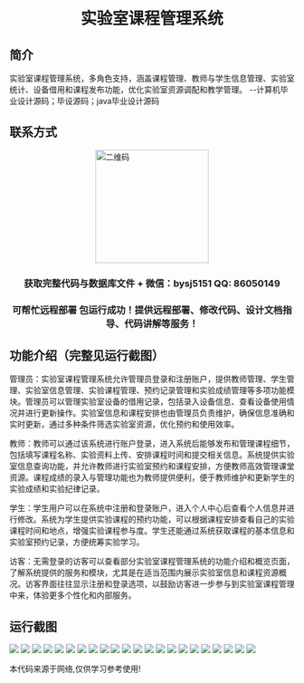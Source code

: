 <p><h1 align="center">实验室课程管理系统</h1></p>

## 简介
实验室课程管理系统，多角色支持，涵盖课程管理、教师与学生信息管理、实验室统计、设备借用和课程发布功能，优化实验室资源调配和教学管理。    --计算机毕业设计源码；毕设源码；java毕业设计源码


## 联系方式
<img src="https://bs-1329754181.cos.ap-shanghai.myqcloud.com/wx.jpg" alt="二维码" style="display: block; margin: 0 auto;" width="200px">
<p><h3 align="center">获取完整代码与数据库文件 + 微信：bysj5151 QQ: 86050149</h3></p>
<p><h3 align="center">可帮忙远程部署 包运行成功！提供远程部署、修改代码、设计文档指导、代码讲解等服务！</h3></p>

## 功能介绍（完整见运行截图）
管理员：实验室课程管理系统允许管理员登录和注册账户，提供教师管理、学生管理、实验室信息管理、实验课程管理、预约记录管理和实验成绩管理等多项功能模块。管理员可以管理实验室设备的借用记录，包括录入设备信息、查看设备使用情况并进行更新操作。实验室信息和课程安排也由管理员负责维护，确保信息准确和实时更新，通过多种条件筛选实验室资源，优化预约和使用效率。

教师：教师可以通过该系统进行账户登录，进入系统后能够发布和管理课程细节，包括填写课程名称、实验资料上传、安排课程时间和提交相关信息。系统提供实验室信息查询功能，并允许教师进行实验室预约和课程安排，方便教师高效管理课堂资源。课程成绩的录入与管理功能也为教师提供便利，便于教师维护和更新学生的实验成绩和实验纪律记录。

学生：学生用户可以在系统中注册和登录账户，进入个人中心后查看个人信息并进行修改。系统为学生提供实验课程的预约功能，可以根据课程安排查看自己的实验课程时间和地点，增强实验课程参与度。学生还能通过系统获取课程的基本信息和实验室预约记录，方便统筹实验学习。

访客：无需登录的访客可以查看部分实验室课程管理系统的功能介绍和概览页面，了解系统提供的服务和模块，尤其是在适当范围内展示实验室信息和课程资源概况。访客界面往往显示注册和登录选项，以鼓励访客进一步参与到实验室课程管理中来，体验更多个性化和内部服务。


## 运行截图
![](https://bs-1329754181.cos.ap-shanghai.myqcloud.com/ssm/LabCourseManagementSystem/img/001.jpg)
![](https://bs-1329754181.cos.ap-shanghai.myqcloud.com/ssm/LabCourseManagementSystem/img/002.jpg)
![](https://bs-1329754181.cos.ap-shanghai.myqcloud.com/ssm/LabCourseManagementSystem/img/003.jpg)
![](https://bs-1329754181.cos.ap-shanghai.myqcloud.com/ssm/LabCourseManagementSystem/img/004.jpg)
![](https://bs-1329754181.cos.ap-shanghai.myqcloud.com/ssm/LabCourseManagementSystem/img/005.jpg)
![](https://bs-1329754181.cos.ap-shanghai.myqcloud.com/ssm/LabCourseManagementSystem/img/006.jpg)
![](https://bs-1329754181.cos.ap-shanghai.myqcloud.com/ssm/LabCourseManagementSystem/img/007.jpg)
![](https://bs-1329754181.cos.ap-shanghai.myqcloud.com/ssm/LabCourseManagementSystem/img/008.jpg)
![](https://bs-1329754181.cos.ap-shanghai.myqcloud.com/ssm/LabCourseManagementSystem/img/009.jpg)
![](https://bs-1329754181.cos.ap-shanghai.myqcloud.com/ssm/LabCourseManagementSystem/img/010.jpg)
![](https://bs-1329754181.cos.ap-shanghai.myqcloud.com/ssm/LabCourseManagementSystem/img/011.jpg)
![](https://bs-1329754181.cos.ap-shanghai.myqcloud.com/ssm/LabCourseManagementSystem/img/012.jpg)
![](https://bs-1329754181.cos.ap-shanghai.myqcloud.com/ssm/LabCourseManagementSystem/img/013.jpg)
![](https://bs-1329754181.cos.ap-shanghai.myqcloud.com/ssm/LabCourseManagementSystem/img/014.jpg)
![](https://bs-1329754181.cos.ap-shanghai.myqcloud.com/ssm/LabCourseManagementSystem/img/015.jpg)
![](https://bs-1329754181.cos.ap-shanghai.myqcloud.com/ssm/LabCourseManagementSystem/img/016.jpg)
![](https://bs-1329754181.cos.ap-shanghai.myqcloud.com/ssm/LabCourseManagementSystem/img/017.jpg)
![](https://bs-1329754181.cos.ap-shanghai.myqcloud.com/ssm/LabCourseManagementSystem/img/018.jpg)
![](https://bs-1329754181.cos.ap-shanghai.myqcloud.com/ssm/LabCourseManagementSystem/img/019.jpg)
![](https://bs-1329754181.cos.ap-shanghai.myqcloud.com/ssm/LabCourseManagementSystem/img/020.jpg)
![](https://bs-1329754181.cos.ap-shanghai.myqcloud.com/ssm/LabCourseManagementSystem/img/021.jpg)
![](https://bs-1329754181.cos.ap-shanghai.myqcloud.com/ssm/LabCourseManagementSystem/img/022.jpg)

<p>本代码来源于网络,仅供学习参考使用!</p>
